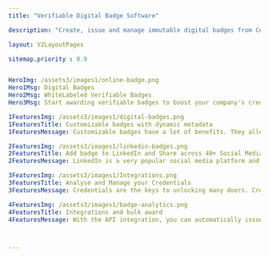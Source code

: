 ```yaml
---
title: "Verifiable Digital Badge Software"

description: "Create, issue and manage immutable digital badges from CertifyMe"

layout: V2LayoutPages

sitemap.priority : 0.9


HeroImg: /assets3/images1/online-badge.png
Hero1Msg: Digital Badges
Hero2Msg: WhiteLabeled Verifiable Badges
Hero3Msg: Start awarding verifiable badges to boost your company's credibility in the eyes of clients and customers. Scale up your program with whitelabeled digital badges.

1FeaturesImg: /assets3/images1/digital-badges.png
1FeaturesTitle: Customizable badges with dynamic metadata
1FeaturesMessage: Customizable badges have a lot of benefits. They allow you to show off your achievements, set yourself apart from your competitors, and attract new customers. However, they can also be time-consuming and expensive to produce. With MetaCards, you can create customizable badges without having to spend hours designing each one by hand. You can create design templates with dynamic data such as pictures and text, then simply replace the template with your images and text when you need to make a change. Your badge will always look fresh and up-to-date.

2FeaturesImg: /assets3/images1/linkedin-badges.png
2FeaturesTitle: Add badge to LinkedIn and Share across 40+ Social Media
2FeaturesMessage: LinkedIn is a very popular social media platform and is often used as a way to enhance your professional career. But it’s also a great way to build your brand and can be used to share information about your work and interests. By adding a LinkedIn badge to your profile, you can let people know that you’re an expert in your field, know someone who is, or know about a topic that’s relevant to their interests.

3FeaturesImg: /assets3/images1/Integrations.png
3FeaturesTitle: Analyse and Manage your Credentials
3FeaturesMessage: Credentials are the keys to unlocking many doors. Credentialing is a key element in the success of any organization, and organizations must have a strategy for managing credentials. Being able to identify the right credential for each position and having a system in place to manage the credentials is important. You can choose the date range, country, type of credential, and more to create a report. There are multiple types of reports to choose from, like usage reports, click-through reports, email reports, and more. You can also view the performance of a particular partner, partner program, or event.

4FeaturesImg: /assets3/images1/badge-analytics.png
4FeaturesTitle: Integrations and bulk award
4FeaturesMessage: With the API integration, you can automatically issue badges when someone completes a course, program, or event. This saves time and is more efficient than issuing badges manually. You can also issue badges using a CSV file, which is helpful when you need to issue bulk awards. Integration with no-code platforms like Zapier and Integrated enables you to integrate CertifyMe with any other application without technical knowledge. We are also available as plugins on the most popular LMS platforms and applications.



---
```


